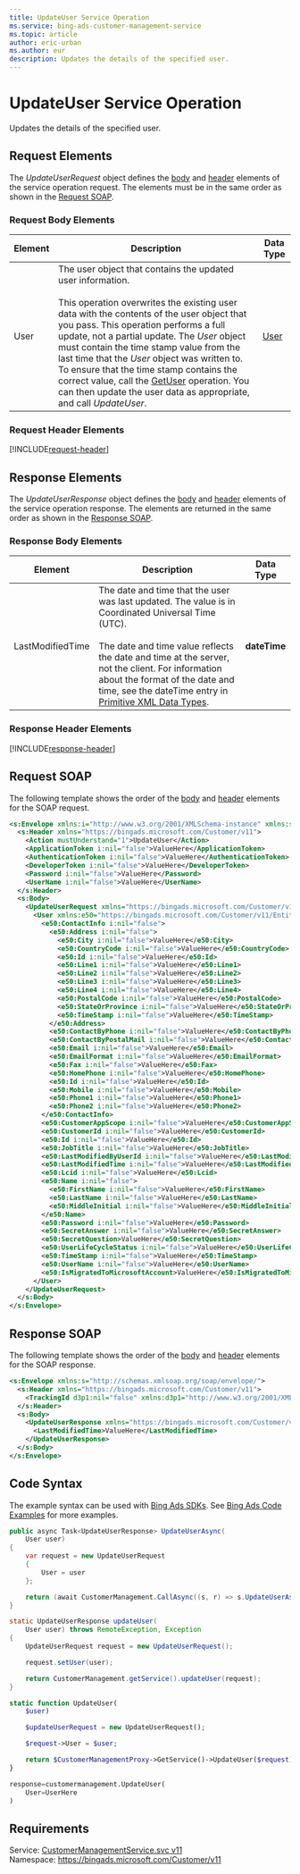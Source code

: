 ```yaml
---
title: UpdateUser Service Operation
ms.service: bing-ads-customer-management-service
ms.topic: article
author: eric-urban
ms.author: eur
description: Updates the details of the specified user.
---
```

# UpdateUser Service Operation
Updates the details of the specified user.

## <a name="request"></a>Request Elements
The *UpdateUserRequest* object defines the [body](#request-body) and [header](#request-header) elements of the service operation request. The elements must be in the same order as shown in the [Request SOAP](#request-soap). 

### <a name="request-body"></a>Request Body Elements

|Element|Description|Data Type|
|-----------|---------------|-------------|
|<a name="user"></a>User|The user object that contains the updated user information.<br /><br />This operation overwrites the existing user data with the contents of the user object that you pass. This operation performs a full update, not a partial update. The *User* object must contain the time stamp value from the last time that the *User* object was written to. To ensure that the time stamp contains the correct value, call the [GetUser](../customer-management-service/getuser.md) operation. You can then update the user data as appropriate, and call *UpdateUser*.|[User](user.md)|

### <a name="request-header"></a>Request Header Elements
[!INCLUDE[request-header](./includes/request-header.md)]

## <a name="response"></a>Response Elements
The *UpdateUserResponse* object defines the [body](#response-body) and [header](#response-header) elements of the service operation response. The elements are returned in the same order as shown in the [Response SOAP](#response-soap).

### <a name="response-body"></a>Response Body Elements

|Element|Description|Data Type|
|-----------|---------------|-------------|
|<a name="lastmodifiedtime"></a>LastModifiedTime|The date and time that the user was last updated. The value is in Coordinated Universal Time (UTC).<br/><br/> The date and time value reflects the date and time at the server, not the client. For information about the format of the date and time, see the dateTime entry in [Primitive XML Data Types](https://go.microsoft.com/fwlink/?linkid=859198).|**dateTime**|

### <a name="response-header"></a>Response Header Elements
[!INCLUDE[response-header](./includes/response-header.md)]

## <a name="request-soap"></a>Request SOAP
The following template shows the order of the [body](#request-body) and [header](#request-header) elements for the SOAP request.

```xml
<s:Envelope xmlns:i="http://www.w3.org/2001/XMLSchema-instance" xmlns:s="http://schemas.xmlsoap.org/soap/envelope/">
  <s:Header xmlns="https://bingads.microsoft.com/Customer/v11">
    <Action mustUnderstand="1">UpdateUser</Action>
    <ApplicationToken i:nil="false">ValueHere</ApplicationToken>
    <AuthenticationToken i:nil="false">ValueHere</AuthenticationToken>
    <DeveloperToken i:nil="false">ValueHere</DeveloperToken>
    <Password i:nil="false">ValueHere</Password>
    <UserName i:nil="false">ValueHere</UserName>
  </s:Header>
  <s:Body>
    <UpdateUserRequest xmlns="https://bingads.microsoft.com/Customer/v11">
      <User xmlns:e50="https://bingads.microsoft.com/Customer/v11/Entities" i:nil="false">
        <e50:ContactInfo i:nil="false">
          <e50:Address i:nil="false">
            <e50:City i:nil="false">ValueHere</e50:City>
            <e50:CountryCode i:nil="false">ValueHere</e50:CountryCode>
            <e50:Id i:nil="false">ValueHere</e50:Id>
            <e50:Line1 i:nil="false">ValueHere</e50:Line1>
            <e50:Line2 i:nil="false">ValueHere</e50:Line2>
            <e50:Line3 i:nil="false">ValueHere</e50:Line3>
            <e50:Line4 i:nil="false">ValueHere</e50:Line4>
            <e50:PostalCode i:nil="false">ValueHere</e50:PostalCode>
            <e50:StateOrProvince i:nil="false">ValueHere</e50:StateOrProvince>
            <e50:TimeStamp i:nil="false">ValueHere</e50:TimeStamp>
          </e50:Address>
          <e50:ContactByPhone i:nil="false">ValueHere</e50:ContactByPhone>
          <e50:ContactByPostalMail i:nil="false">ValueHere</e50:ContactByPostalMail>
          <e50:Email i:nil="false">ValueHere</e50:Email>
          <e50:EmailFormat i:nil="false">ValueHere</e50:EmailFormat>
          <e50:Fax i:nil="false">ValueHere</e50:Fax>
          <e50:HomePhone i:nil="false">ValueHere</e50:HomePhone>
          <e50:Id i:nil="false">ValueHere</e50:Id>
          <e50:Mobile i:nil="false">ValueHere</e50:Mobile>
          <e50:Phone1 i:nil="false">ValueHere</e50:Phone1>
          <e50:Phone2 i:nil="false">ValueHere</e50:Phone2>
        </e50:ContactInfo>
        <e50:CustomerAppScope i:nil="false">ValueHere</e50:CustomerAppScope>
        <e50:CustomerId i:nil="false">ValueHere</e50:CustomerId>
        <e50:Id i:nil="false">ValueHere</e50:Id>
        <e50:JobTitle i:nil="false">ValueHere</e50:JobTitle>
        <e50:LastModifiedByUserId i:nil="false">ValueHere</e50:LastModifiedByUserId>
        <e50:LastModifiedTime i:nil="false">ValueHere</e50:LastModifiedTime>
        <e50:Lcid i:nil="false">ValueHere</e50:Lcid>
        <e50:Name i:nil="false">
          <e50:FirstName i:nil="false">ValueHere</e50:FirstName>
          <e50:LastName i:nil="false">ValueHere</e50:LastName>
          <e50:MiddleInitial i:nil="false">ValueHere</e50:MiddleInitial>
        </e50:Name>
        <e50:Password i:nil="false">ValueHere</e50:Password>
        <e50:SecretAnswer i:nil="false">ValueHere</e50:SecretAnswer>
        <e50:SecretQuestion>ValueHere</e50:SecretQuestion>
        <e50:UserLifeCycleStatus i:nil="false">ValueHere</e50:UserLifeCycleStatus>
        <e50:TimeStamp i:nil="false">ValueHere</e50:TimeStamp>
        <e50:UserName i:nil="false">ValueHere</e50:UserName>
        <e50:IsMigratedToMicrosoftAccount>ValueHere</e50:IsMigratedToMicrosoftAccount>
      </User>
    </UpdateUserRequest>
  </s:Body>
</s:Envelope>
```

## <a name="response-soap"></a>Response SOAP
The following template shows the order of the [body](#response-body) and [header](#response-header) elements for the SOAP response.

```xml
<s:Envelope xmlns:s="http://schemas.xmlsoap.org/soap/envelope/">
  <s:Header xmlns="https://bingads.microsoft.com/Customer/v11">
    <TrackingId d3p1:nil="false" xmlns:d3p1="http://www.w3.org/2001/XMLSchema-instance">ValueHere</TrackingId>
  </s:Header>
  <s:Body>
    <UpdateUserResponse xmlns="https://bingads.microsoft.com/Customer/v11">
      <LastModifiedTime>ValueHere</LastModifiedTime>
    </UpdateUserResponse>
  </s:Body>
</s:Envelope>
```

## <a name="example"></a>Code Syntax
The example syntax can be used with [Bing Ads SDKs](~/guides/client-libraries.md). See [Bing Ads Code Examples](~/guides/code-examples.md) for more examples.
```csharp
public async Task<UpdateUserResponse> UpdateUserAsync(
	User user)
{
	var request = new UpdateUserRequest
	{
		User = user
	};

	return (await CustomerManagement.CallAsync((s, r) => s.UpdateUserAsync(r), request));
}
```
```java
static UpdateUserResponse updateUser(
	User user) throws RemoteException, Exception
{
	UpdateUserRequest request = new UpdateUserRequest();

	request.setUser(user);

	return CustomerManagement.getService().updateUser(request);
}
```
```php
static function UpdateUser(
	$user)

	$updateUserRequest = new UpdateUserRequest();

	$request->User = $user;

	return $CustomerManagementProxy->GetService()->UpdateUser($request);
}
```
```python
response=customermanagement.UpdateUser(
	User=UserHere
)
```

## Requirements
Service: [CustomerManagementService.svc v11](https://clientcenter.api.bingads.microsoft.com/Api/CustomerManagement/v11/CustomerManagementService.svc)  
Namespace: https://bingads.microsoft.com/Customer/v11  


